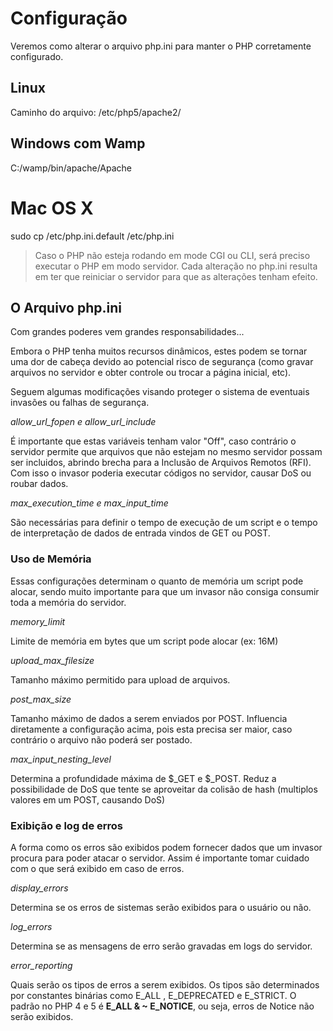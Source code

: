 # Configuração

Veremos como alterar o arquivo php.ini para manter o PHP corretamente configurado.

## Linux

Caminho do arquivo: /etc/php5/apache2/

## Windows com Wamp

C:/wamp/bin/apache/Apache

# Mac OS X

sudo cp /etc/php.ini.default /etc/php.ini

>Caso o PHP não esteja rodando em mode CGI ou CLI, será preciso executar o PHP em modo servidor. Cada alteração no php.ini resulta em ter que reiniciar o servidor para que as alterações tenham efeito.

## O Arquivo php.ini

Com grandes poderes vem grandes responsabilidades...

Embora o PHP tenha muitos recursos dinâmicos, estes podem se tornar uma dor de cabeça devido ao potencial risco de segurança (como gravar arquivos no servidor e obter controle ou trocar a página inicial, etc). 

Seguem algumas modificações visando proteger o sistema de eventuais invasões ou falhas de segurança.

*allow_url_fopen e allow_url_include*

É importante que estas variáveis tenham valor "Off", caso contrário o servidor permite que arquivos que não estejam no mesmo servidor possam ser incluidos, abrindo brecha para a Inclusão de Arquivos Remotos (RFI). Com isso o invasor poderia executar códigos no servidor, causar DoS ou roubar dados. 

*max_execution_time e max_input_time*

São necessárias para definir o tempo de execução de um script e o tempo de interpretação de dados de entrada vindos de GET ou POST.

### Uso de Memória

Essas configurações determinam o quanto de memória um script pode alocar, sendo muito importante para que um invasor não consiga consumir toda a memória do servidor.

*memory_limit*

Limite de memória em bytes que um script pode alocar (ex: 16M)

*upload_max_filesize*

Tamanho máximo permitido para upload de arquivos.

*post_max_size*

Tamanho máximo de dados a serem enviados por POST. Influencia diretamente a configuração acima, pois esta precisa ser maior, caso contrário o arquivo não poderá ser postado.

*max_input_nesting_level*

Determina a profundidade máxima de $_GET e $_POST. Reduz a possibilidade de DoS que tente se aproveitar da colisão de hash (multiplos valores em um POST, causando DoS)

### Exibição e log de erros

A forma como os erros são exibidos podem fornecer dados que um invasor procura para poder atacar o servidor. Assim é importante tomar cuidado com o que será exibido em caso de erros.

*display_errors*

Determina se os erros de sistemas serão exibidos para o usuário ou não.

*log_errors*

Determina se as mensagens de erro serão gravadas em logs do servidor.

*error_reporting*

Quais serão os tipos de erros a serem exibidos. Os tipos são determinados por constantes binárias como E_ALL , E_DEPRECATED e E_STRICT. O padrão no PHP 4 e 5 é **E_ALL & ~ E_NOTICE**, ou seja, erros de Notice não serão exibidos. 



